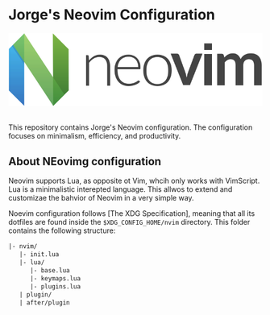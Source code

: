 # Jorge's Neovim Configuration

<div align="center">
  <img width="640px;" src="https://github.com/jorgepiloto/nvim/raw/main/_static/neovim_logo.png"></img>
</div>
<br>

This repository contains Jorge's Neovim configuration. The configuration focuses
on minimalism, efficiency, and productivity.

## About NEovimg configuration

Neovim supports Lua, as opposite ot Vim, whcih only works with VimScript. Lua is
a minimalistic interepted language. This allwos to extend and customizae the
bahvior of Neovim in a very simple way.

Noevim configuration follows [The XDG Specification], meaning that all its
dotfiles are found inside the `$XDG_CONFIG_HOME/nvim` directory. This folder
contains the following structure:

```tree
|- nvim/
   |- init.lua
   |- lua/
      |- base.lua
      |- keymaps.lua
      |- plugins.lua
   | plugin/
   | after/plugin
```
